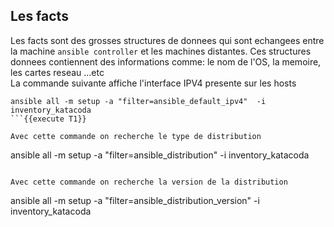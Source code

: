 ## Les facts

Les facts sont des grosses structures de donnees qui sont echangees entre la machine
`ansible controller` et les machines distantes. Ces structures donnees contiennent 
des informations comme: le nom de l'OS, la memoire, les cartes reseau ...etc  
La commande suivante affiche l'interface IPV4 presente sur les hosts  
```
ansible all -m setup -a "filter=ansible_default_ipv4"  -i inventory_katacoda
```{{execute T1}}

Avec cette commande on recherche le type de distribution   
```
ansible all -m setup -a "filter=ansible_distribution"  -i inventory_katacoda
```{{execute T1}}

Avec cette commande on recherche la version de la distribution 
```
ansible all -m setup -a "filter=ansible_distribution_version"  -i inventory_katacoda
```{{execute T1}}